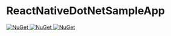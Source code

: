 # ReactNativeDotNetSampleApp

<esacpe>

<a href="https://www.nuget.org/packages/XamarinLibrary.Net.Android.Facebook.React.ReactAndroid/">
<img alt="NuGet" src="https://img.shields.io/nuget/vpre/XamarinLibrary.Net.Android.Facebook.React.ReactAndroid.svg?label=com.facebook.react.react-android"/>
</a>

<a href="https://www.nuget.org/packages/XamarinLibrary.Xamarin.Android.Facebook.React.ReactAndroid/">
<img alt="NuGet" src="https://img.shields.io/nuget/vpre/XamarinLibrary.Xamarin.Android.Facebook.React.ReactAndroid.svg?label=com.facebook.react.react-android"/>
</a>

<a href="https://www.nuget.org/packages/XamarinLibrary.Net.Android.Facebook.React.HermesAndroid/">
<img alt="NuGet" src="https://img.shields.io/nuget/vpre/XamarinLibrary.Net.Android.Facebook.React.HermesAndroid.svg?label=com.facebook.react.hermes-android"/>
</a>

</esacpe>